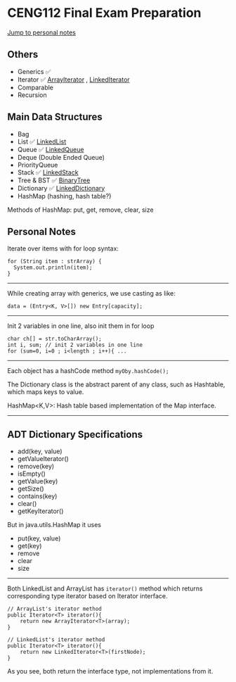 # CENG112 Final Exam Preparation

[Jump to personal notes](#personal-notes)

## Others
* Generics ✅
* Iterator ✅ 
[ArrayIterator](/src/datastructures/iterators/ArrayIterator.java) ,
[LinkedIterator](/src/datastructures/iterators/LinkedIterator.java)
* Comparable
* Recursion


## Main Data Structures
* Bag
* List ✅ [LinkedList](/src/datastructures/LinkedList.java)
* Queue ✅ [LinkedQueue](/src/datastructures/LinkedQueue.java)
* Deque (Double Ended Queue)
* PriorityQueue
* Stack ✅ [LinkedStack](/src/datastructures/LinkedStack.java)
* Tree & BST ✅ [BinaryTree](/src/datastructures/tree/BinaryTree.java)
* Dictionary ✅ [LinkedDictionary](/src/datastructures/dictionary/LinkedDictionary.java)
* HashMap (hashing, hash table?)

Methods of HashMap: put, get, remove, clear, size


<h2 id="personal-notes">Personal Notes</h2>

Iterate over items with for loop syntax:
```
for (String item : strArray) {
  System.out.println(item);
}
```
<hr>

While creating array with generics, we use casting as like:

`data = (Entry<K, V>[]) new Entry[capacity];`
<hr>

Init 2 variables in one line, also init them in for loop
```
char ch[] = str.toCharArray();
int i, sum; // init 2 variables in one line
for (sum=0, i=0 ; i<length ; i++){ ...
```
<hr>

Each object has a hashCode method `myOby.hashCode();`

The Dictionary class is the abstract parent of any class, 
such as Hashtable, which maps keys to value.

HashMap<K,V>: Hash table based implementation of the Map interface.

<hr>

## ADT Dictionary Specifications
* add(key, value)
* getValueIterator()
* remove(key)
* isEmpty()
* getValue(key)
* getSize()
* contains(key)
* clear()
* getKeyIterator()

But in java.utils.HashMap it uses 
* put(key, value)
* get(key)
* remove 
* clear 
* size

<hr>

Both LinkedList and ArrayList has `iterator()` method 
which returns corresponding type iterator based on 
Iterator interface.
```
// ArrayList's iterator method
public Iterator<T> iterator(){
    return new ArrayIterator<T>(array);
}

// LinkedList's iterator method
public Iterator<T> iterator(){
    return new LinkedIterator<T>(firstNode);
}
```

As you see, both return the interface type, 
not implementations from it.

